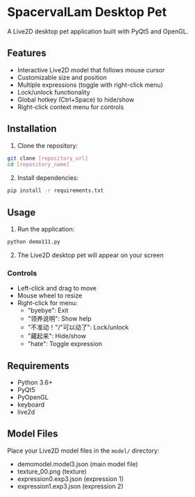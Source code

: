 # SpacervalLam Desktop Pet

A Live2D desktop pet application built with PyQt5 and OpenGL.

## Features
- Interactive Live2D model that follows mouse cursor
- Customizable size and position
- Multiple expressions (toggle with right-click menu)
- Lock/unlock functionality
- Global hotkey (Ctrl+Space) to hide/show
- Right-click context menu for controls

## Installation

1. Clone the repository:
```bash
git clone [repository_url]
cd [repository_name]
```

2. Install dependencies:
```bash
pip install -r requirements.txt
```

## Usage

1. Run the application:
```bash
python demo111.py
```

2. The Live2D desktop pet will appear on your screen

### Controls
- Left-click and drag to move
- Mouse wheel to resize
- Right-click for menu:
  - "byebye": Exit
  - "领养说明": Show help
  - "不准动！"/"可以动了": Lock/unlock
  - "藏起来": Hide/show
  - "hate": Toggle expression

## Requirements
- Python 3.6+
- PyQt5
- PyOpenGL
- keyboard
- live2d

## Model Files
Place your Live2D model files in the `model/` directory:
- demomodel.model3.json (main model file)
- texture_00.png (texture)
- expression0.exp3.json (expression 1)
- expression1.exp3.json (expression 2)
